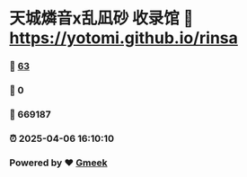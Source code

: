 # 天城燐音x乱凪砂 收录馆 :link: https://yotomi.github.io/rinsa 
### :page_facing_up: [63](https://yotomi.github.io/rinsa/tag.html) 
### :speech_balloon: 0 
### :hibiscus: 669187 
### :alarm_clock: 2025-04-06 16:10:10 
### Powered by :heart: [Gmeek](https://github.com/Meekdai/Gmeek)
